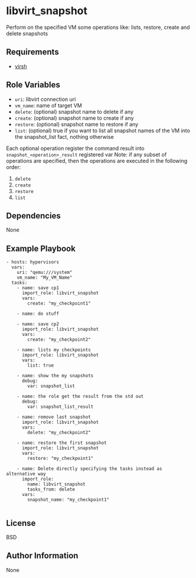 libvirt_snapshot
=========
Perform on the specified VM some operations like: lists, restore, create and delete snapshots

Requirements
------------

- [virsh](https://www.libvirt.org/manpages/virsh.html)

Role Variables
--------------

- `uri`: libvirt connection uri 
- `vm_name`: name of target VM
- `delete`: (optional) snapshot name to delete if any
- `create`: (optional) snapshot name to create if any
- `restore`: (optional) snapshot name to restore if any
- `list`: (optional) true if you want to list all snapshot names of the VM into the snapshot_list fact, nothing otherwise

Each optional operation register the command result into `snapshot_<operation>_result` registered var
Note: if any subset of operations are specified, then the operations are executed in the following order:
1. `delete`
2. `create`
3. `restore`
4. `list`

Dependencies
------------

None

Example Playbook
----------------
```
- hosts: hypervisors
  vars:
    uri: "qemu:///system"
    vm_name: "My_VM_Name"
  tasks:
    - name: save cp1
      import_role: libvirt_snapshot
      vars:
        create: "my_checkpoint1"

    - name: do stuff

    - name: save cp2
      import_role: libvirt_snapshot
      vars:
        create: "my_checkpoint2"

    - name: lists my checkpoints
      import_role: libvirt_snapshot
      vars:
        list: true
    
    - name: show the my snapshots
      debug:
        var: snapshot_list

    - name: the role get the result from the std out
      debug:
        var: snapshot_list_result
      
    - name: remove last snapshot
      import_role: libvirt_snapshot
      vars:
        delete: "my_checkpoint2"

    - name: restore the first snapshot
      import_role: libvirt_snapshot
      vars:
        restore: "my_checkpoint1"
    
    - name: Delete directly specifying the tasks instead as alternative way
      import_role:
        name: libvirt_snapshot
        tasks_from: delete
      vars:
        snapshot_name: "my_checkpoint1"
    
```
License
-------

BSD

Author Information
------------------
None

